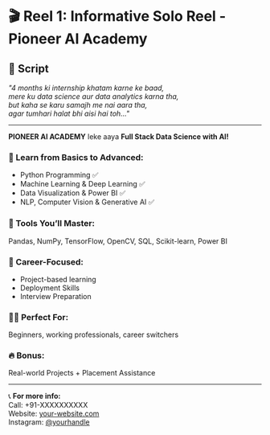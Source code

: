 # 🎬 Reel 1: Informative Solo Reel - Pioneer AI Academy

## 🧠 Script

*"4 months ki internship khatam karne ke baad,  
mere ku data science aur data analytics karna tha,  
but kaha se karu samajh me nai aara tha,  
agar tumhari halat bhi aisi hai toh..."*

---

**PIONEER AI ACADEMY** leke aaya **Full Stack Data Science with AI!**

### 📌 Learn from Basics to Advanced:
- Python Programming ✅  
- Machine Learning & Deep Learning ✅  
- Data Visualization & Power BI ✅  
- NLP, Computer Vision & Generative AI ✅  

### 🎯 Tools You’ll Master:
Pandas, NumPy, TensorFlow, OpenCV, SQL, Scikit-learn, Power BI

### 💼 Career-Focused:
- Project-based learning  
- Deployment Skills  
- Interview Preparation  

### 🧑‍💻 Perfect For:
Beginners, working professionals, career switchers

### 🔥 Bonus:
Real-world Projects + Placement Assistance

---

📞 **For more info:**  
Call: +91-XXXXXXXXXX  
Website: [your-website.com](http://your-website.com)  
Instagram: [@yourhandle](https://www.instagram.com/yourhandle)

